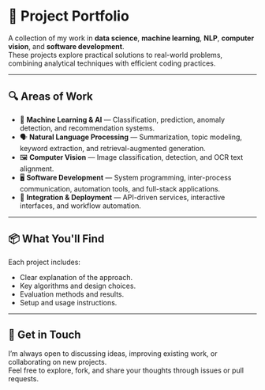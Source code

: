 # 📂 Project Portfolio

A collection of my work in **data science**, **machine learning**, **NLP**, **computer vision**, and **software development**.  
These projects explore practical solutions to real-world problems, combining analytical techniques with efficient coding practices.

---

## 🔍 Areas of Work

- 🤖 **Machine Learning & AI** — Classification, prediction, anomaly detection, and recommendation systems.
- 🗣 **Natural Language Processing** — Summarization, topic modeling, keyword extraction, and retrieval-augmented generation.
- 🖼 **Computer Vision** — Image classification, detection, and OCR text alignment.
- 🖥 **Software Development** — System programming, inter-process communication, automation tools, and full-stack applications.
- 🔗 **Integration & Deployment** — API-driven services, interactive interfaces, and workflow automation.

---

## 📦 What You'll Find

Each project includes:
- Clear explanation of the approach.
- Key algorithms and design choices.
- Evaluation methods and results.
- Setup and usage instructions.

---

## 🤝 Get in Touch

I’m always open to discussing ideas, improving existing work, or collaborating on new projects.  
Feel free to explore, fork, and share your thoughts through issues or pull requests.
